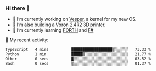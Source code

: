 ### Hi there 👋

<!--
**berkus/berkus** is a ✨ _special_ ✨ repository because its `README.md` (this file) appears on your GitHub profile.

Here are some ideas to get you started:

- 🔭 I’m currently working on ...
- 🌱 I’m currently learning ...
- 👯 I’m looking to collaborate on ...
- 🤔 I’m looking for help with ...
- 💬 Ask me about ...
- 📫 How to reach me: ...
- 😄 Pronouns: ...
- ⚡ Fun fact: ...
-->

- 🔭 I’m currently working on [Vesper](https://github.com/metta-systems/vesper), a kernel for my new OS.
- 🔭 I’m also building a Voron 2.4R2 3D printer.
- 🌱 I’m currently learning [FORTH](http://forth.com/starting-forth/) and [F#](https://fsharpforfunandprofit.com/)

💼 My recent activity:

<!--START_SECTION:waka-->

```txt
TypeScript   4 mins          ██████████████████▒░░░░░░   73.33 %
Python       1 min           █████▒░░░░░░░░░░░░░░░░░░░   21.77 %
Other        0 secs          █░░░░░░░░░░░░░░░░░░░░░░░░   03.52 %
Bash         0 secs          ▒░░░░░░░░░░░░░░░░░░░░░░░░   01.37 %
```

<!--END_SECTION:waka-->
